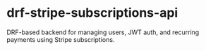 # drf-stripe-subscriptions-api
DRF-based backend for managing users, JWT auth, and recurring payments using Stripe subscriptions.
